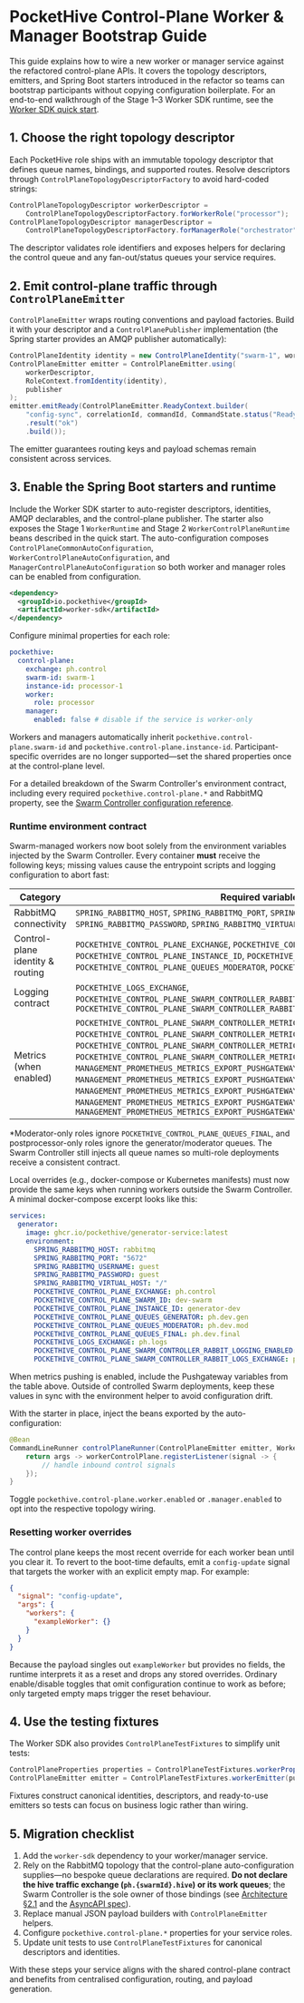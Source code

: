 # PocketHive Control-Plane Worker & Manager Bootstrap Guide

This guide explains how to wire a new worker or manager service against the refactored control-plane APIs.
It covers the topology descriptors, emitters, and Spring Boot starters introduced in the refactor so teams can
bootstrap participants without copying configuration boilerplate. For an end-to-end walkthrough of the Stage 1–3
Worker SDK runtime, see the [Worker SDK quick start](../sdk/worker-sdk-quickstart.md).

## 1. Choose the right topology descriptor

Each PocketHive role ships with an immutable topology descriptor that defines queue names, bindings, and
supported routes. Resolve descriptors through `ControlPlaneTopologyDescriptorFactory` to avoid hard-coded
strings:

```java
ControlPlaneTopologyDescriptor workerDescriptor =
    ControlPlaneTopologyDescriptorFactory.forWorkerRole("processor");
ControlPlaneTopologyDescriptor managerDescriptor =
    ControlPlaneTopologyDescriptorFactory.forManagerRole("orchestrator");
```

The descriptor validates role identifiers and exposes helpers for declaring the control queue and any
fan-out/status queues your service requires.

## 2. Emit control-plane traffic through `ControlPlaneEmitter`

`ControlPlaneEmitter` wraps routing conventions and payload factories. Build it with your descriptor and a
`ControlPlanePublisher` implementation (the Spring starter provides an AMQP publisher automatically):

```java
ControlPlaneIdentity identity = new ControlPlaneIdentity("swarm-1", workerDescriptor.role(), "processor-1");
ControlPlaneEmitter emitter = ControlPlaneEmitter.using(
    workerDescriptor,
    RoleContext.fromIdentity(identity),
    publisher
);
emitter.emitReady(ControlPlaneEmitter.ReadyContext.builder(
    "config-sync", correlationId, commandId, CommandState.status("Ready"))
    .result("ok")
    .build());
```

The emitter guarantees routing keys and payload schemas remain consistent across services.

## 3. Enable the Spring Boot starters and runtime

Include the Worker SDK starter to auto-register descriptors, identities, AMQP declarables, and the
control-plane publisher. The starter also exposes the Stage 1 `WorkerRuntime` and Stage 2
`WorkerControlPlaneRuntime` beans described in the quick start. The auto-configuration composes
`ControlPlaneCommonAutoConfiguration`, `WorkerControlPlaneAutoConfiguration`, and
`ManagerControlPlaneAutoConfiguration` so both worker and manager roles can be enabled from configuration.

```xml
<dependency>
  <groupId>io.pockethive</groupId>
  <artifactId>worker-sdk</artifactId>
</dependency>
```

Configure minimal properties for each role:

```yaml
pockethive:
  control-plane:
    exchange: ph.control
    swarm-id: swarm-1
    instance-id: processor-1
    worker:
      role: processor
    manager:
      enabled: false # disable if the service is worker-only
```

Workers and managers automatically inherit `pockethive.control-plane.swarm-id`
and `pockethive.control-plane.instance-id`. Participant-specific overrides are
no longer supported—set the shared properties once at the control-plane level.

For a detailed breakdown of the Swarm Controller's environment contract, including every required `pockethive.control-plane.*` and RabbitMQ property, see the [Swarm Controller configuration reference](../../swarm-controller-service/README.md#configuration-reference).

### Runtime environment contract

Swarm-managed workers now boot solely from the environment variables injected by the Swarm Controller. Every
container **must** receive the following keys; missing values cause the entrypoint scripts and logging
configuration to abort fast:

| Category | Required variables |
| --- | --- |
| RabbitMQ connectivity | `SPRING_RABBITMQ_HOST`, `SPRING_RABBITMQ_PORT`, `SPRING_RABBITMQ_USERNAME`, `SPRING_RABBITMQ_PASSWORD`, `SPRING_RABBITMQ_VIRTUAL_HOST` |
| Control-plane identity & routing | `POCKETHIVE_CONTROL_PLANE_EXCHANGE`, `POCKETHIVE_CONTROL_PLANE_SWARM_ID`, `POCKETHIVE_CONTROL_PLANE_INSTANCE_ID`, `POCKETHIVE_CONTROL_PLANE_QUEUES_GENERATOR`, `POCKETHIVE_CONTROL_PLANE_QUEUES_MODERATOR`, `POCKETHIVE_CONTROL_PLANE_QUEUES_FINAL`* |
| Logging contract | `POCKETHIVE_LOGS_EXCHANGE`, `POCKETHIVE_CONTROL_PLANE_SWARM_CONTROLLER_RABBIT_LOGGING_ENABLED`, `POCKETHIVE_CONTROL_PLANE_SWARM_CONTROLLER_RABBIT_LOGS_EXCHANGE` |
| Metrics (when enabled) | `POCKETHIVE_CONTROL_PLANE_SWARM_CONTROLLER_METRICS_PUSHGATEWAY_ENABLED`, `POCKETHIVE_CONTROL_PLANE_SWARM_CONTROLLER_METRICS_PUSHGATEWAY_BASE_URL`, `POCKETHIVE_CONTROL_PLANE_SWARM_CONTROLLER_METRICS_PUSHGATEWAY_PUSH_RATE`, `POCKETHIVE_CONTROL_PLANE_SWARM_CONTROLLER_METRICS_PUSHGATEWAY_SHUTDOWN_OPERATION`, `MANAGEMENT_PROMETHEUS_METRICS_EXPORT_PUSHGATEWAY_ENABLED`, `MANAGEMENT_PROMETHEUS_METRICS_EXPORT_PUSHGATEWAY_BASE_URL`, `MANAGEMENT_PROMETHEUS_METRICS_EXPORT_PUSHGATEWAY_PUSH_RATE`, `MANAGEMENT_PROMETHEUS_METRICS_EXPORT_PUSHGATEWAY_JOB`, `MANAGEMENT_PROMETHEUS_METRICS_EXPORT_PUSHGATEWAY_GROUPING_KEY_INSTANCE` |

\*Moderator-only roles ignore `POCKETHIVE_CONTROL_PLANE_QUEUES_FINAL`, and postprocessor-only roles ignore the
generator/moderator queues. The Swarm Controller still injects all queue names so multi-role deployments receive a
consistent contract.

Local overrides (e.g., docker-compose or Kubernetes manifests) must now provide the same keys when running workers
outside the Swarm Controller. A minimal docker-compose excerpt looks like this:

```yaml
services:
  generator:
    image: ghcr.io/pockethive/generator-service:latest
    environment:
      SPRING_RABBITMQ_HOST: rabbitmq
      SPRING_RABBITMQ_PORT: "5672"
      SPRING_RABBITMQ_USERNAME: guest
      SPRING_RABBITMQ_PASSWORD: guest
      SPRING_RABBITMQ_VIRTUAL_HOST: "/"
      POCKETHIVE_CONTROL_PLANE_EXCHANGE: ph.control
      POCKETHIVE_CONTROL_PLANE_SWARM_ID: dev-swarm
      POCKETHIVE_CONTROL_PLANE_INSTANCE_ID: generator-dev
      POCKETHIVE_CONTROL_PLANE_QUEUES_GENERATOR: ph.dev.gen
      POCKETHIVE_CONTROL_PLANE_QUEUES_MODERATOR: ph.dev.mod
      POCKETHIVE_CONTROL_PLANE_QUEUES_FINAL: ph.dev.final
      POCKETHIVE_LOGS_EXCHANGE: ph.logs
      POCKETHIVE_CONTROL_PLANE_SWARM_CONTROLLER_RABBIT_LOGGING_ENABLED: "true"
      POCKETHIVE_CONTROL_PLANE_SWARM_CONTROLLER_RABBIT_LOGS_EXCHANGE: ph.logs
```

When metrics pushing is enabled, include the Pushgateway variables from the table above. Outside of controlled Swarm
deployments, keep these values in sync with the environment helper to avoid configuration drift.

With the starter in place, inject the beans exported by the auto-configuration:

```java
@Bean
CommandLineRunner controlPlaneRunner(ControlPlaneEmitter emitter, WorkerControlPlane workerControlPlane) {
    return args -> workerControlPlane.registerListener(signal -> {
        // handle inbound control signals
    });
}
```

Toggle `pockethive.control-plane.worker.enabled` or `.manager.enabled` to opt into the respective topology
wiring.

### Resetting worker overrides

The control plane keeps the most recent override for each worker bean until you clear it. To revert to the
boot-time defaults, emit a `config-update` signal that targets the worker with an explicit empty map. For
example:

```json
{
  "signal": "config-update",
  "args": {
    "workers": {
      "exampleWorker": {}
    }
  }
}
```

Because the payload singles out `exampleWorker` but provides no fields, the runtime interprets it as a reset
and drops any stored overrides. Ordinary enable/disable toggles that omit configuration continue to work as
before; only targeted empty maps trigger the reset behaviour.

## 4. Use the testing fixtures

The Worker SDK also provides `ControlPlaneTestFixtures` to simplify unit tests:

```java
ControlPlaneProperties properties = ControlPlaneTestFixtures.workerProperties("swarm-1", "generator", "worker-a");
ControlPlaneEmitter emitter = ControlPlaneTestFixtures.workerEmitter(publisher, identity);
```

Fixtures construct canonical identities, descriptors, and ready-to-use emitters so tests can focus on
business logic rather than wiring.

## 5. Migration checklist

1. Add the `worker-sdk` dependency to your worker/manager service.
2. Rely on the RabbitMQ topology that the control-plane auto-configuration supplies—no bespoke queue declarations are required. **Do not declare the hive traffic exchange (`ph.{swarmId}.hive`) or its work queues**; the Swarm Controller is the sole owner of those bindings (see [Architecture §2.1](../ARCHITECTURE.md#21-managers) and the [AsyncAPI spec](../spec/asyncapi.yaml)).
3. Replace manual JSON payload builders with `ControlPlaneEmitter` helpers.
4. Configure `pockethive.control-plane.*` properties for your service roles.
5. Update unit tests to use `ControlPlaneTestFixtures` for canonical descriptors and identities.

With these steps your service aligns with the shared control-plane contract and benefits from centralised
configuration, routing, and payload generation.
